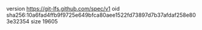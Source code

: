 version https://git-lfs.github.com/spec/v1
oid sha256:10a6fad4ffb9f9725e649bfca80aee1522fd73897d7b37afdaf258e803e32354
size 19605
